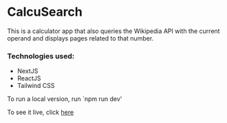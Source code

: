 # CalcuSearch

This is a calculator app that also queries the Wikipedia API with the current operand and displays pages related to that number.

### Technologies used:
- NextJS
- ReactJS
- Tailwind CSS


To run a local version, run `npm run dev'

To see it live, click [here](https://calcusearch.vercel.app/)


